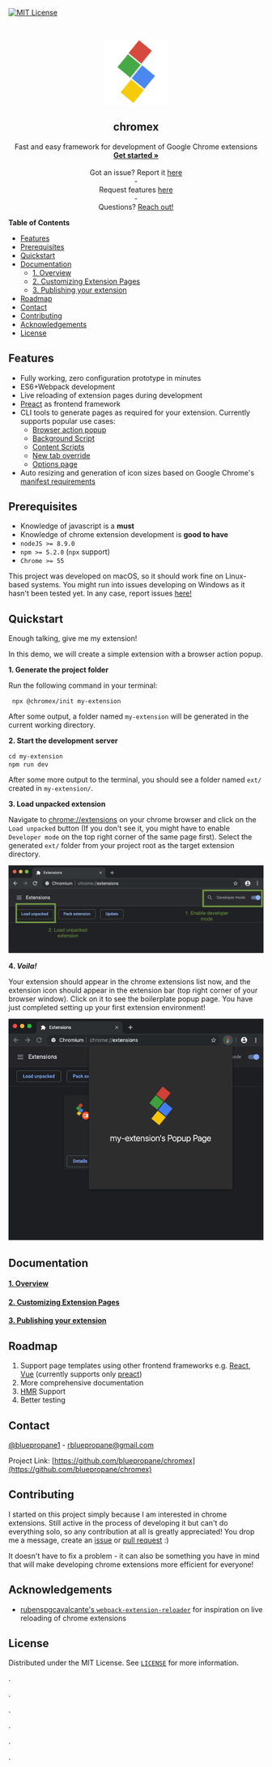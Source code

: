 [![MIT License][license-shield]][license-url]


<br />
<p align="center">
  <a href="https://github.com/bluepropane/chromex">
    <img src="docs/assets/logo.png" alt="Logo" width="128" height="128">
  </a>

  <h2 align="center">chromex</h2>

  <p align="center">
    Fast and easy framework for development of Google Chrome extensions
    <br />
    <a href="#quickstart"><strong>Get started »</strong></a>
    <br />
    <br />
   Got an issue? Report it <a href="https://github.com/bluepropane/chromex/issues">here</a>
    <br />
    -
    <br />
    Request features <a href="https://github.com/bluepropane/chromex/issues"> here</a>
    <br/>
    -
    <br/>
    Questions? <a href="#contact">Reach out!</a>
  </p>
</p>




<!-- TABLE OF CONTENTS -->

**Table of Contents**

- [Features](#features)
- [Prerequisites](#prerequisites)
- [Quickstart](#quickstart)
- [Documentation](#documentation)
    - [1. Overview](#1-overview)
    - [2. Customizing Extension Pages](#2-customizing-extension-pages)
    - [3. Publishing your extension](#3-publishing-your-extension)
- [Roadmap](#roadmap)
- [Contact](#contact)
- [Contributing](#contributing)
- [Acknowledgements](#acknowledgements)
- [License](#license)


## Features

- Fully working, zero configuration prototype in minutes
- ES6+Webpack development
- Live reloading of extension pages during development
- [Preact](https://preactjs.com) as frontend framework
- CLI tools to generate pages as required for your extension. Currently supports popular use cases:
    - [Browser action popup](https://developer.chrome.com/extensions/browserAction)
    - [Background Script](https://developer.chrome.com/extensions/background_pages)
    - [Content Scripts](https://developer.chrome.com/extensions/content_scripts)
    - [New tab override](https://developer.chrome.com/extensions/override)
    - [Options page](https://developer.chrome.com/extensions/options)
- Auto resizing and generation of icon sizes based on Google Chrome's [manifest requirements](https://developer.chrome.com/extensions/manifest/icons)

## Prerequisites
- Knowledge of javascript is a **must**
- Knowledge of chrome extension development is **good to have** 
- `nodeJS >= 8.9.0`
- `npm >= 5.2.0` (`npx` support)
- `Chrome >= 55`

This project was developed on macOS, so it should work fine on Linux-based systems. You might run into issues developing on Windows as it hasn't been tested yet. In any case, report issues [here!](https://github.com/bluepropane/chromex/issues)

## Quickstart
Enough talking, give me my extension!

In this demo, we will create a simple extension with a browser action popup.

**1. Generate the project folder**

  Run the following command in your terminal:

     npx @chromex/init my-extension

  After some output, a folder named `my-extension` will be generated in the current working directory. 


**2. Start the development server**

    cd my-extension
    npm run dev

  After some more output to the terminal, you should see a folder named `ext/` created in `my-extension/`. 


**3. Load unpacked extension**

  Navigate to [chrome://extensions](chrome://extensions) on your chrome browser and click on the `Load unpacked` button (If you don't see it, you might have to enable `Developer mode` on the top right corner of the same page first). Select the generated `ext/` folder from your project root as the target extension directory.

  ![Load unpacked](docs/assets/load_unpacked.png)



**4. *Voila!***

  Your extension should appear in the chrome extensions list now, and the extension icon should appear in the extension bar (top right corner of your browser window). Click on it to see the boilerplate popup page. You have just completed setting up your first extension environment!

  ![Voila](docs/assets/voila.png)


## Documentation

#### [1. Overview](https://github.com/bluepropane/chromex/blob/master/docs/1-Overview.md)

#### [2. Customizing Extension Pages](docs/2-Extension-Pages.md)

#### [3. Publishing your extension](docs/3-Publishing.md)


<!-- ROADMAP -->
## Roadmap

1.  Support page templates using other frontend frameworks e.g. [React](https://reactjs.org), [Vue](https://vuejs.org) (currently supports only [preact](https://preactjs.com))
2.  More comprehensive documentation
3.  [HMR](https://webpack.js.org/concepts/hot-module-replacement/) Support
4.  Better testing



<!-- CONTACT -->
## Contact

[@bluepropane1](https://twitter.com/bluepropane1) - rbluepropane@gmail.com

Project Link: [https://github.com/bluepropane/chromex](https://github.com/bluepropane/chromex)



<!-- CONTRIBUTING -->
## Contributing
I started on this project simply because I am interested in chrome extensions. Still active in the process of developing it but can't do everything solo, so any contribution at all is greatly appreciated! You drop me a message, create an [issue](https://github.com/bluepropane/chromex/issues) or [pull request](https://github.com/bluepropane/chromex/pulls) :)



It doesn't have to fix a problem - it can also be something you have in mind that will make developing chrome extensions more efficient for everyone! 

<!-- ACKNOWLEDGEMENTS -->
## Acknowledgements

* [rubenspgcavalcante's `webpack-extension-reloader`](https://github.com/rubenspgcavalcante/webpack-extension-reloader) for inspiration on live reloading of chrome extensions

<!-- LICENSE -->
## License

Distributed under the MIT License. See [`LICENSE`](LICENSE) for more information.

.

.

.

.

.

.




<!-- MARKDOWN LINKS & IMAGES -->
[license-shield]: https://img.shields.io/github/license/bluepropane/chromex
[license-url]: https://github.com/bluepropane/chromex/blob/master/LICENSE
[product-screenshot]: images/screenshot.png
